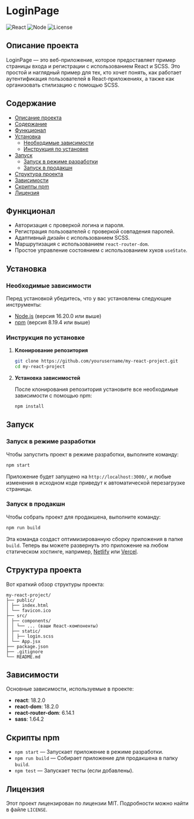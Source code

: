 # LoginPage

![React](https://img.shields.io/badge/React-v18.2.0-blue)
![Node](https://img.shields.io/badge/Node-v16.20.0-brightgreen)
![License](https://img.shields.io/badge/License-MIT-green)

## Описание проекта

LoginPage — это веб-приложение, которое предоставляет пример страницы входа и регистрации с использованием React и SCSS. Это простой и наглядный пример для тех, кто хочет понять, как работает аутентификация пользователей в React-приложениях, а также как организовать стилизацию с помощью SCSS.

## Содержание

- [Описание проекта](#описание-проекта)
- [Содержание](#содержание)
- [Функционал](#функционал)
- [Установка](#установка)
  - [Необходимые зависимости](#необходимые-зависимости)
  - [Инструкция по установке](#инструкция-по-установке)
- [Запуск](#запуск)
  - [Запуск в режиме разработки](#запуск-в-режиме-разработки)
  - [Запуск в продакшн](#запуск-в-продакшн)
- [Структура проекта](#структура-проекта)
- [Зависимости](#зависимости)
- [Скрипты npm](#скрипты-npm)
- [Лицензия](#лицензия)

## Функционал

- Авторизация с проверкой логина и пароля.
- Регистрация пользователей с проверкой совпадения паролей.
- Адаптивный дизайн с использованием SCSS.
- Маршрутизация с использованием `react-router-dom`.
- Простое управление состоянием с использованием хуков `useState`.

## Установка

### Необходимые зависимости

Перед установкой убедитесь, что у вас установлены следующие инструменты:

- [Node.js](https://nodejs.org/) (версия 16.20.0 или выше)
- [npm](https://www.npmjs.com/) (версия 8.19.4 или выше)

### Инструкция по установке

1. **Клонирование репозитория**

   ```bash
   git clone https://github.com/yourusername/my-react-project.git
   cd my-react-project
   ```

2. **Установка зависимостей**

   После клонирования репозитория установите все необходимые зависимости с помощью npm:
   
   ```bash
   npm install
   ```

## Запуск

### Запуск в режиме разработки

Чтобы запустить проект в режиме разработки, выполните команду:

```bash
npm start
```

Приложение будет запущено на `http://localhost:3000/`, и любые изменения в исходном коде приведут к автоматической перезагрузке страницы.

### Запуск в продакшн

Чтобы собрать проект для продакшена, выполните команду:

```bash
npm run build
```

Эта команда создаст оптимизированную сборку приложения в папке `build`. Теперь вы можете развернуть это приложение на любом статическом хостинге, например, [Netlify](https://www.netlify.com/) или [Vercel](https://vercel.com/).

## Структура проекта

Вот краткий обзор структуры проекта:

```
my-react-project/
├── public/
│ ├── index.html
│ └── favicon.ico
├── src/
│ ├── components/
│ │ └── ... (ваши React-компоненты)
│ ├── static/
│ │ ├── login.scss
│ └── App.jsx
├── package.json
├── .gitignore
└── README.md
```


## Зависимости

Основные зависимости, используемые в проекте:

- **react**: 18.2.0
- **react-dom**: 18.2.0
- **react-router-dom**: 6.14.1
- **sass**: 1.64.2

## Скрипты npm

- `npm start` — Запускает приложение в режиме разработки.
- `npm run build` — Собирает приложение для продакшена в папку `build`.
- `npm test` — Запускает тесты (если добавлены).

## Лицензия

Этот проект лицензирован по лицензии MIT. Подробности можно найти в файле `LICENSE`.
